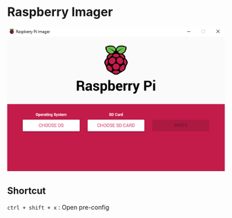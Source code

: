 # Raspberry Imager
![imager](assets/raspberry-imager.png)

## Shortcut
`ctrl + shift + x` : Open pre-config